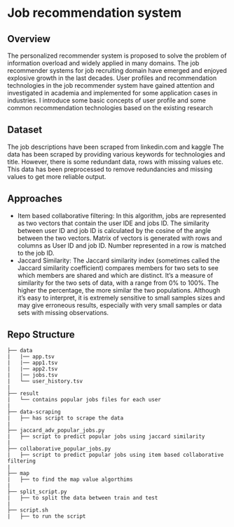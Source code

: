 # Job recommendation system

## Overview
The personalized recommender system is proposed to solve the problem of information overload and widely applied in many domains. The job recommender systems for job recruiting domain have emerged and enjoyed explosive growth in the last decades. User profiles and recommendation technologies in the job recommender system have gained attention and investigated in academia and implemented for some application cases in industries. I introduce some basic concepts of user profile and some common recommendation technologies based on the existing research

## Dataset
The job descriptions have been scraped from linkedin.com and kaggle 
The data has been scraped by providing various keywords for technologies and title. However, there is some redundant data, rows with missing values etc.
This data has been preprocessed to remove redundancies and missing values to get more reliable output.

## Approaches
* Item based collaborative filtering:
In this algorithm, jobs are represented as two vectors that contain the user IDE and jobs ID. The similarity between user ID and job ID is calculated by the cosine of the angle between the two vectors. Matrix of vectors is generated with rows and columns as User ID and job ID. Number represented in a row is matched to the job ID.
* Jaccard Similarity:
The Jaccard similarity index (sometimes called the Jaccard similarity coefficient) compares members for two sets to see which members are shared and which are distinct. It’s a measure of similarity for the two sets of data, with a range from 0% to 100%. The higher the percentage, the more similar the two populations. Although it’s easy to interpret, it is extremely sensitive to small samples sizes and may give erroneous results, especially with very small samples or data sets with missing observations.

## Repo Structure
```
├── data
|   |── app.tsv
|   |── app1.tsv
|   |── app2.tsv
|   |── jobs.tsv
|   └── user_history.tsv
|
├── result
|   └── contains popular jobs files for each user
|
├── data-scraping
|   ├── has script to scrape the data
|
├── jaccard_adv_popular_jobs.py
|   ├── script to predict popular jobs using jaccard similarity
|
├── collaborative_popular_jobs.py
|   ├── script to predict popular jobs using item based collaborative filtering
|
├── map
|   ├── to find the map value algorthims
|
├── split_script.py
|   ├── to split the data between train and test
|
├── script.sh
|   ├── to run the script
```


